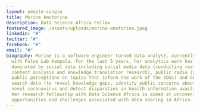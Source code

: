 ```yaml
---
layout: people-single
title: Morine Amutorine
description: Data Science Africa Fellow
featured_image: /assets/uploads/morine-amutorine.jpeg
linkedin: "#"
twitter: "#"
facebook: "#"
email: "#"
biography: Morine is a software engineer turned data analyst, currently working
  with Pulse Lab Kampala. For the last 5 years, her analytics work has been
  dominated by social data including social media data (conducting real-time
  content analysis and knowledge translation research), public radio (analysing
  public perceptions on topics that inform the work of the SDGs) and Google
  search data (to reveal knowledge gaps, identify public concerns about the
  novel coronavirus and detect disparities in health information availability).
  Her research fellowship with Data Science Africa is aimed at uncovering
  opportunities and challenges associated with data sharing in Africa.
---
```

